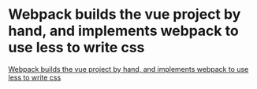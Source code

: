 # Webpack builds the vue project by hand, and implements webpack to use less to write css
[Webpack builds the vue project by hand, and implements webpack to use less to write css](https://aiwithcloud.com/2022/09/19/webpack_builds_the_vue_project_by_hand_and_implements_webpack_to_use_less_to_write_css/)